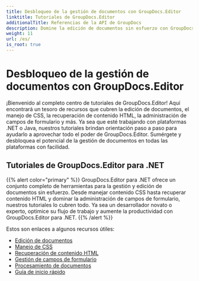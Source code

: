 ```yaml
---
title: Desbloqueo de la gestión de documentos con GroupDocs.Editor
linktitle: Tutoriales de GroupDocs.Editor
additionalTitle: Referencias de la API de GroupDocs
description: Domine la edición de documentos sin esfuerzo con GroupDocs.Editor para .NET y Java. ¡Agilice el flujo de trabajo, administre CSS, recupere contenido HTML y más!
weight: 11
url: /es/
is_root: true
---
```


# Desbloqueo de la gestión de documentos con GroupDocs.Editor


¡Bienvenido al completo centro de tutoriales de GroupDocs.Editor! Aquí encontrará un tesoro de recursos que cubren la edición de documentos, el manejo de CSS, la recuperación de contenido HTML, la administración de campos de formulario y más. Ya sea que esté trabajando con plataformas .NET o Java, nuestros tutoriales brindan orientación paso a paso para ayudarlo a aprovechar todo el poder de GroupDocs.Editor. Sumérgete y desbloquea el potencial de la gestión de documentos en todas las plataformas con facilidad.


## Tutoriales de GroupDocs.Editor para .NET
{{% alert color="primary" %}}
GroupDocs.Editor para .NET ofrece un conjunto completo de herramientas para la gestión y edición de documentos sin esfuerzo. Desde manejar contenido CSS hasta recuperar contenido HTML y dominar la administración de campos de formulario, nuestros tutoriales lo cubren todo. Ya sea un desarrollador novato o experto, optimice su flujo de trabajo y aumente la productividad con GroupDocs.Editor para .NET.
{{% /alert %}}

Estos son enlaces a algunos recursos útiles:
 
- [Edición de documentos](./net/document-editing/)
- [Manejo de CSS](./net/css-handling/)
- [Recuperación de contenido HTML](./net/html-content-retrieval/)
- [Gestión de campos de formulario](./net/form-field-management/)
- [Procesamiento de documentos](./net/document-processing/)
- [Guía de inicio rápido](./net/quick-start-guide/)